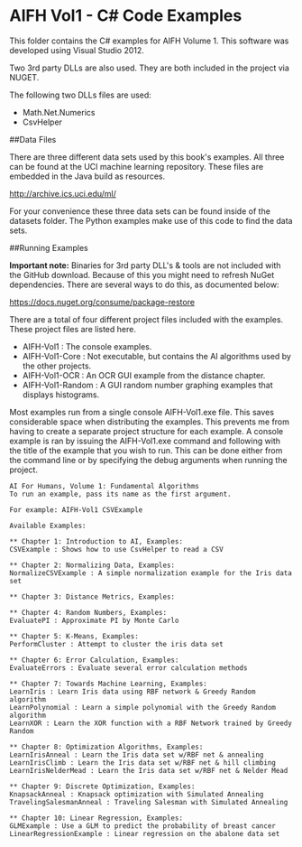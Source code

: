 AIFH Vol1  - C# Code Examples
====
This folder contains the C# examples for AIFH Volume 1.  This software was developed using Visual Studio 2012.

Two 3rd party DLLs are also used. They are both included in the project via NUGET.

The following two DLLs files are used:
* Math.Net.Numerics
* CsvHelper

##Data Files

There are three different data sets used by this book's examples.  All three can be found
at the UCI machine learning repository. These files are embedded in the Java build as
resources.

http://archive.ics.uci.edu/ml/

For your convenience these three data sets can be found inside of the datasets folder.
The Python examples make use of this code to find the data sets.

##Running Examples

**Important note:** Binaries for 3rd party DLL's & tools are not included with the GitHub download.  Because of 
this you might need to refresh NuGet dependencies.  There are several ways to do this, as documented below:

https://docs.nuget.org/consume/package-restore

There are a total of four different project files included with the examples.  These project files are listed here.

* AIFH-Vol1 : The console examples.
* AIFH-Vol1-Core : Not executable, but contains the AI algorithms used by the other projects.
* AIFH-Vol1-OCR : An OCR GUI example from the distance chapter.
* AIFH-Vol1-Random : A GUI random number graphing examples that displays histograms.

Most examples run from a single console AIFH-Vol1.exe file.  This saves considerable space when distributing the examples.
This prevents me from having to create a separate project structure for each example.  A console example is ran by 
issuing the AIFH-Vol1.exe command and following with the title of the example that you wish to run.  This can be done
either from the command line or by specifying the debug arguments when running the project.

```
AI For Humans, Volume 1: Fundamental Algorithms
To run an example, pass its name as the first argument.

For example: AIFH-Vol1 CSVExample

Available Examples:

** Chapter 1: Introduction to AI, Examples:
CSVExample : Shows how to use CsvHelper to read a CSV

** Chapter 2: Normalizing Data, Examples:
NormalizeCSVExample : A simple normalization example for the Iris data set

** Chapter 3: Distance Metrics, Examples:

** Chapter 4: Random Numbers, Examples:
EvaluatePI : Approximate PI by Monte Carlo

** Chapter 5: K-Means, Examples:
PerformCluster : Attempt to cluster the iris data set

** Chapter 6: Error Calculation, Examples:
EvaluateErrors : Evaluate several error calculation methods

** Chapter 7: Towards Machine Learning, Examples:
LearnIris : Learn Iris data using RBF network & Greedy Random algorithm
LearnPolynomial : Learn a simple polynomial with the Greedy Random algorithm
LearnXOR : Learn the XOR function with a RBF Network trained by Greedy Random

** Chapter 8: Optimization Algorithms, Examples:
LearnIrisAnneal : Learn the Iris data set w/RBF net & annealing
LearnIrisClimb : Learn the Iris data set w/RBF net & hill climbing
LearnIrisNelderMead : Learn the Iris data set w/RBF net & Nelder Mead

** Chapter 9: Discrete Optimization, Examples:
KnapsackAnneal : Knapsack optimization with Simulated Annealing
TravelingSalesmanAnneal : Traveling Salesman with Simulated Annealing

** Chapter 10: Linear Regression, Examples:
GLMExample : Use a GLM to predict the probability of breast cancer
LinearRegressionExample : Linear regression on the abalone data set
```